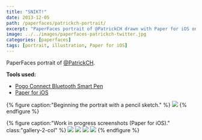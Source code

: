 ```yaml
---
title: "SNIKT!"
date: 2013-12-05
path: /paperfaces/patrickch-portrait/
excerpt: "PaperFaces portrait of @PatrickCH drawn with Paper for iOS on an iPad."
image: ../../images/paperfaces-patrickch-twitter.jpg
categories: [paperfaces]
tags: [portrait, illustration, Paper for iOS]
---
```


PaperFaces portrait of [@PatrickCH](https://twitter.com/PatrickCH).

**Tools used:**

- [Pogo Connect Bluetooth Smart Pen](https://www.amazon.com/gp/product/B009K448L4/ref=as_li_ss_tl?ie=UTF8&camp=1789&creative=390957&creativeASIN=B009K448L4&linkCode=as2&tag=mademist-20)
- [Paper for iOS](https://paper.bywetransfer.com/)

{% figure caption:"Beginning the portrait with a pencil sketch." %}
[![](../../images/paperfaces-patrickch-process-1-750.jpg)](../../images/paperfaces-patrickch-process-1-lg.jpg)
{% endfigure %}

{% figure caption:"Work in progress screenshots (Paper for iOS)." class:"gallery-2-col" %}
[![](../../images/paperfaces-patrickch-process-2-600.jpg)](../../images/paperfaces-patrickch-process-2-lg.jpg)
[![](../../images/paperfaces-patrickch-process-3-600.jpg)](../../images/paperfaces-patrickch-process-3-lg.jpg)
[![](../../images/paperfaces-patrickch-process-4-600.jpg)](../../images/paperfaces-patrickch-process-4-lg.jpg)
[![](../../images/paperfaces-patrickch-process-5-600.jpg)](../../images/paperfaces-patrickch-process-5-lg.jpg)
{% endfigure %}
